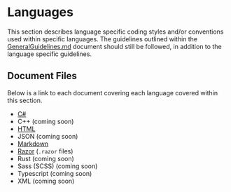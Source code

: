 # Languages

This section describes language specific coding styles and/or conventions used within specific languages. The guidelines outlined within the [GeneralGuidelines.md](../GeneralGuidelines.md) document should still be followed, in addition to the language specific guidelines.

## Document Files

Below is a link to each document covering each language covered within this section.

- [C#](C-Sharp.md)
- C++ (coming soon)
- [HTML](HTML.md)
- JSON (coming soon)
- [Markdown](Markdown.md)
- [Razor](Razor.md) (`.razor` files)
- Rust (coming soon)
- Sass (SCSS) (coming soon)
- Typescript (coming soon)
- XML (coming soon)
